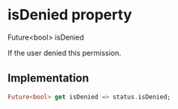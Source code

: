 


# isDenied property









Future&lt;bool> isDenied
  




<p>If the user denied this permission.</p>



## Implementation

```dart
Future<bool> get isDenied => status.isDenied;
```








